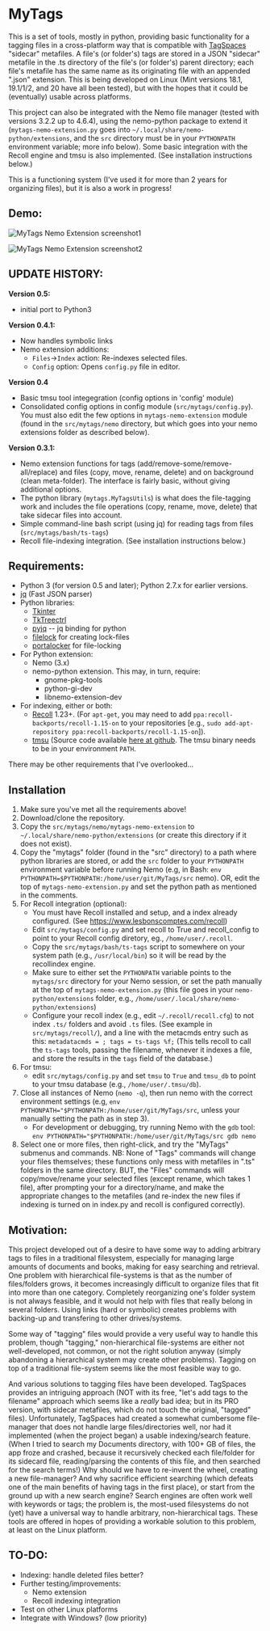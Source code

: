 MyTags
========
This is a set of tools, mostly in python, providing basic functionality for a tagging files in a cross-platform way that is compatible with [TagSpaces](http://tagspaces.org) "sidecar" metafiles. A file's (or folder's) tags are stored in a JSON "sidecar" metafile in the .ts directory of the file's (or folder's) parent directory; each file's metafile has the same name as its originating file with an appended ".json" extension. This is being developed on Linux (Mint versions 18.1, 19.1/1/2, and 20 have all been tested), but with the hopes that it could be (eventually) usable across platforms.

This project can also be integrated with the Nemo file manager (tested with versions 3.2.2 up to 4.6.4), using the nemo-python package to extend it (`mytags-nemo-extension.py` goes into `~/.local/share/nemo-python/extensions`, and the `src` directory must be in your `PYTHONPATH` environment variable; more info below).  Some basic integration with the Recoll engine and tmsu is also implemented. (See installation instructions below.)

This is a functioning system (I've used it for more than 2 years for organizing files), but it is also a work in progress! 

Demo:
-------------------------
![MyTags Nemo Extension screenshot1](https://github.com/cbop-dev/MyTags/blob/master/images/menu.gif "MyTags Nemo Extension capture 1")

![MyTags Nemo Extension screenshot2](https://github.com/cbop-dev/MyTags/blob/master/images/addremove.gif "MyTags Nemo Extension capture 2")


UPDATE HISTORY:
---------------

**Version 0.5:**

* initial port to Python3

**Version 0.4.1:**

* Now handles symbolic links
* Nemo extension additions:
   - `Files`->`Index` action: Re-indexes selected files.
   - `Config` option: Opens `config.py` file in editor.

**Version 0.4** 

* Basic tmsu tool integegration (config options in 'config' module)
* Consolidated config options in config module (`src/mytags/config.py`). You must also edit the few options in `mytags-nemo-extension` module (found in the `src/mytags/nemo` directory, but which goes into your nemo extensions folder as described below).

**Version 0.3.1:**

* Nemo extension functions for tags (add/remove-some/remove-all/replace) and files (copy, move, rename, delete) and on background (clean meta-folder).  The interface is fairly basic, without giving additional options. 
* The python library (`mytags.MyTagsUtils`) is what does the file-tagging work and includes the file operations (copy, rename, move, delete) that take sidecar files into account.  
* Simple command-line bash script (using jq) for reading tags from files (`src/mytags/bash/ts-tags`) 
* Recoll file-indexing integration. (See installation instructions below.) 


Requirements:
-------------

* Python 3 (for version 0.5 and later); Python 2.7.x for earlier versions.
* [jq](https://stedolan.github.io/jq/) (Fast JSON parser)
* Python libraries:
  * [Tkinter](https://wiki.python.org/moin/TkInter)
  * [TkTreectrl](http://tkintertreectrl.sourceforge.net)
  * [pyjq](https://pypi.python.org/pypi/pyjq) -- jq binding for python
  * [filelock](https://pypi.python.org/pypi/filelock) for creating lock-files
  * [portalocker](https://pypi.python.org/pypi/portalocker) for file-locking
* For Python extension:
  * Nemo (3.x)
  * nemo-python extension. This may, in turn, require:
    * gnome-pkg-tools
    * python-gi-dev 
    * libnemo-extension-dev
* For indexing, either or both: 
  * [Recoll](https://www.lesbonscomptes.com/recoll) 1.23+. (For `apt-get`, you may need to add `ppa:recoll-backports/recoll-1.15-on` to your repositories [e.g., `sudo add-apt-repository ppa:recoll-backports/recoll-1.15-on`]).
  * [tmsu](https://tmsu.org) (Source code available [here at github](https://github.com/oniony/TMSU). The tmsu binary needs to be in your environment `PATH`.

There may be other requirements that I've overlooked...

Installation
-------------------------

1. Make sure you've met all the requirements above!  
2. Download/clone the repository. 
2. Copy the `src/mytags/nemo/mytags-nemo-extension` to `~/.local/share/nemo-python/extensions` (or create this directory if it does not exist). 
3. Copy the "mytags" folder (found in the "src" directory) to a path where python libraries are stored, or add the `src` folder to your `PYTHONPATH` environment variable before running Nemo (e.g, in Bash: `env PYTHONPATH=$PYTHONPATH:/home/user/git/MyTags/src` nemo). OR, edit the top of `mytags-nemo-extension.py` and set the python path as mentioned in the comments.
4. For Recoll integration (optional):
   * You must have Recoll installed and setup, and a index already configured. (See https://www.lesbonscomptes.com/recoll)
   * Edit `src/mytags/config.py` and set recoll to True and recoll_config to point to your Recoll config diretory, eg., `/home/user/.recoll`.
   * Copy the `src/mytags/bash/ts-tags` script to somewhere on your system path (e.g., `/usr/local/bin`) so it will be read by the recollindex engine.
   * Make sure to either set the `PYTHONPATH` variable points to the `mytags/src` directory for your Nemo session, or set the path manually at the top of `mytags-nemo-extension.py` (this file goes in your `nemo-python/extensions` folder, e.g., `/home/user/.local/share/nemo-python/extensions`)
   * Configure your recoll index (e.g., edit `~/.recoll/recoll.cfg`) to not index  `.ts/` folders and avoid `.ts` files. (See example in `src/mytags/recoll/`), and a line with the metacmds entry such as this: `metadatacmds = ; tags = ts-tags %f;` (This tells recoll to call the `ts-tags` tools, passing the filename, whenever it indexes a file, and store the results in the `tags` field of the database.)
5. For tmsu:
   * edit `src/mytags/config.py` and set `tmsu` to `True` and `tmsu_db` to point to your tmsu database (e.g., `/home/user/.tmsu/db`).
5. Close all instances of Nemo (`nemo -q`), then run nemo with the correct environment settings (e.g, `env PYTHONPATH="$PYTHONPATH:/home/user/git/MyTags/src`, unless your manually setting the path as in step 3). 
   * For development or debugging, try running Nemo with the `gdb` tool: `env PYTHONPATH="$PYTHONPATH:/home/user/git/MyTags/src gdb nemo`
5. Select one or more files, then right-click, and try the "MyTags" submenus and commands. NB: None of "Tags" commands will change your files themselves; these functions only mess with metafiles in ".ts" folders in the same directory. BUT, the "Files" commands will copy/move/rename your selected files (except rename, which takes 1 file), after prompting your for a directory/name, and make the appropriate changes to the metafiles (and re-index the new files if indexing is turned on in index.py and recoll is configured correctly).


Motivation:
-----------
This project developed out of a desire to have some way to adding arbitrary tags to files in a traditional filesystem, especially for managing large amounts of documents and books, making for easy searching and retrieval. One problem with hierarchical file-systems is that as the number of files/folders grows, it becomes increasingly difficult to organize files that fit into more than one category. Completely reorganizing one's folder system is not always feasible, and it would not help with files that really belong in several folders. Using links (hard or symbolic) creates problems with backing-up and transfering to other drives/systems. 

Some way of "tagging" files would provide a very useful way to handle this problem, though "tagging," non-hierarchical file-systems are either not well-developed, not common, or not the right solution anyway (simply abandoning a hierarchical system may create other problems). Tagging on top of a traditional file-system seems like the most feasible way to go.

And various solutions to tagging files have been developed. TagSpaces provides an intriguing approach (NOT with its free, "let's add tags to the filename" approach which seems like a *really* bad idea; but in its PRO version, with sidecar metafiles, which do not touch the original, "tagged" files). Unfortunately, TagSpaces had created a somewhat cumbersome file-manager that does not handle large files/directories well, nor had it implemented (when the project began) a usable indexing/search feature. (When I tried to search my Documents directory, with  100+ GB of files, the app froze and crashed, because it recursively checked each file/folder for its sidecard file, reading/parsing the contents of this file, and then searched for the search terms!) Why should we have to re-invent the wheel, creating a new file-manager? And why sacrifice efficient searching (which defeats one of the main benefits of having tags in the first place), or start from the ground up with a new search engine? Search engines are often work well with keywords or tags; the problem is, the most-used filesystems do not (yet) have a universal way to handle arbitrary, non-hierarchical tags. These tools are offered in hopes of providing a workable solution to this problem, at least on the Linux platform.

TO-DO:
------
* Indexing: handle deleted files better?
* Further testing/improvements:
  * Nemo extension
  * Recoll indexing integration
* Test on other Linux platforms
* Integrate with Windows? (low priority)



